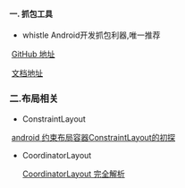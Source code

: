 
#### 一. 抓包工具 

* whistle Android开发抓包利器,唯一推荐

​       [GitHub 地址](https://github.com/avwo/whistle/blob/master/README-zh_CN.md)

​       [文档地址](http://wproxy.org/whistle/)



### 二.布局相关

* ConstraintLayout

​       [android 约束布局容器ConstraintLayout的初探](https://www.jianshu.com/p/5423989756e8)

* CoordinatorLayout

  [CoordinatorLayout 完全解析](https://www.jianshu.com/p/4a77ae4cd82f)